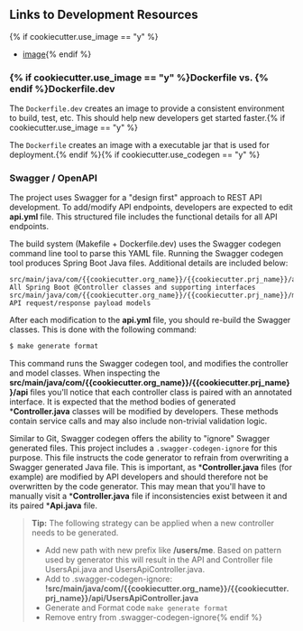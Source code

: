 ## Links to Development Resources

{% if cookiecutter.use_image == "y" %}
  * [image](https://{{cookiecutter.image_org}}/{{cookiecutter.prj_name}}){% endif %}


### {% if cookiecutter.use_image == "y" %}Dockerfile vs. {% endif %}Dockerfile.dev

The `Dockerfile.dev` creates an image to provide a consistent environment to build, test, etc. This should help new developers get started faster.{% if cookiecutter.use_image == "y" %}

The `Dockerfile` creates an image with a executable jar that is used for deployment.{% endif %}{% if cookiecutter.use_codegen == "y" %}


### Swagger / OpenAPI

The project uses Swagger for a "design first" approach to REST API development. To add/modify API endpoints, developers are expected to edit **api.yml** file. This structured file includes the functional details for all API endpoints.

The build system (Makefile + Dockerfile.dev) uses the Swagger codegen command line tool to parse this YAML file. Running the Swagger codegen tool produces Spring Boot Java files. Additional details are included below:

    src/main/java/com/{{cookiecutter.org_name}}/{{cookiecutter.prj_name}}/api:    All Spring Boot @Controller classes and supporting interfaces
    src/main/java/com/{{cookiecutter.org_name}}/{{cookiecutter.prj_name}}/model:  API request/response payload models

After each modification to the **api.yml** file, you should re-build the Swagger classes. This is done with the following command:

```sh
$ make generate format
```

This command runs the Swagger codegen tool, and modifies the controller and model classes. When inspecting the **src/main/java/com/{{cookiecutter.org_name}}/{{cookiecutter.prj_name}}/api** files you'll notice that each controller class is paired with an annotated interface. It is expected that the method bodies of generated ***Controller.java** classes will be modified by developers. These methods contain service calls and may also include non-trivial validation logic.

Similar to Git, Swagger codegen offers the ability to "ignore" Swagger generated files. This project includes a `.swagger-codegen-ignore` for this purpose. This file instructs the code generator to refrain from overwriting a Swagger generated Java file. This is important, as ***Controller.java** files (for example) are modified by API developers and should therefore not be overwritten by the code generator. This may mean that you'll have to manually visit a ***Controller.java** file if inconsistencies exist between it and its paired ***Api.java** file.

> **Tip:**  The following strategy can be applied when a new controller needs to be generated.
>- Add new path with new prefix like **/users/me**.  Based on pattern used by generator this will result in the API and Controller file UsersApi.java and UsersApiController.java.
>- Add to .swagger-codegen-ignore:
**!src/main/java/com/{{cookiecutter.org_name}}/{{cookiecutter.prj_name}}/api/UsersApiController.java**
>- Generate and Format code
```make generate format```
>- Remove entry from .swagger-codegen-ignore{% endif %}
